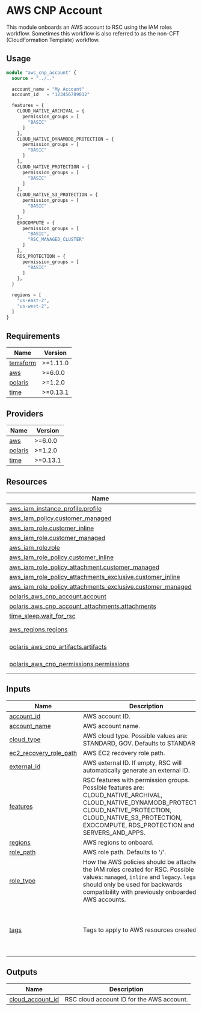 # AWS CNP Account

This module onboards an AWS account to RSC using the IAM roles workflow. Sometimes this workflow is also referred to as
the non-CFT (CloudFormation Template) workflow.

## Usage

```terraform
module "aws_cnp_account" {
  source = "../.."

  account_name = "My Account"
  account_id   = "123456789012"

  features = {
    CLOUD_NATIVE_ARCHIVAL = {
      permission_groups = [
        "BASIC"
      ]
    },
    CLOUD_NATIVE_DYNAMODB_PROTECTION = {
      permission_groups = [
        "BASIC"
      ]
    },
    CLOUD_NATIVE_PROTECTION = {
      permission_groups = [
        "BASIC"
      ]
    },
    CLOUD_NATIVE_S3_PROTECTION = {
      permission_groups = [
        "BASIC"
      ]
    },
    EXOCOMPUTE = {
      permission_groups = [
        "BASIC",
        "RSC_MANAGED_CLUSTER"
      ]
    },
    RDS_PROTECTION = {
      permission_groups = [
        "BASIC"
      ]
    },
  }

  regions = [
    "us-east-2",
    "us-west-2",
  ]
}
```

<!-- BEGIN_TF_DOCS -->
## Requirements

| Name | Version |
|------|---------|
| <a name="requirement_terraform"></a> [terraform](#requirement\_terraform) | >=1.11.0 |
| <a name="requirement_aws"></a> [aws](#requirement\_aws) | >=6.0.0 |
| <a name="requirement_polaris"></a> [polaris](#requirement\_polaris) | >=1.2.0 |
| <a name="requirement_time"></a> [time](#requirement\_time) | >=0.13.1 |

## Providers

| Name | Version |
|------|---------|
| <a name="provider_aws"></a> [aws](#provider\_aws) | >=6.0.0 |
| <a name="provider_polaris"></a> [polaris](#provider\_polaris) | >=1.2.0 |
| <a name="provider_time"></a> [time](#provider\_time) | >=0.13.1 |

## Resources

| Name | Type |
|------|------|
| [aws_iam_instance_profile.profile](https://registry.terraform.io/providers/hashicorp/aws/latest/docs/resources/iam_instance_profile) | resource |
| [aws_iam_policy.customer_managed](https://registry.terraform.io/providers/hashicorp/aws/latest/docs/resources/iam_policy) | resource |
| [aws_iam_role.customer_inline](https://registry.terraform.io/providers/hashicorp/aws/latest/docs/resources/iam_role) | resource |
| [aws_iam_role.customer_managed](https://registry.terraform.io/providers/hashicorp/aws/latest/docs/resources/iam_role) | resource |
| [aws_iam_role.role](https://registry.terraform.io/providers/hashicorp/aws/latest/docs/resources/iam_role) | resource |
| [aws_iam_role_policy.customer_inline](https://registry.terraform.io/providers/hashicorp/aws/latest/docs/resources/iam_role_policy) | resource |
| [aws_iam_role_policy_attachment.customer_managed](https://registry.terraform.io/providers/hashicorp/aws/latest/docs/resources/iam_role_policy_attachment) | resource |
| [aws_iam_role_policy_attachments_exclusive.customer_inline](https://registry.terraform.io/providers/hashicorp/aws/latest/docs/resources/iam_role_policy_attachments_exclusive) | resource |
| [aws_iam_role_policy_attachments_exclusive.customer_managed](https://registry.terraform.io/providers/hashicorp/aws/latest/docs/resources/iam_role_policy_attachments_exclusive) | resource |
| [polaris_aws_cnp_account.account](https://registry.terraform.io/providers/rubrikinc/polaris/latest/docs/resources/aws_cnp_account) | resource |
| [polaris_aws_cnp_account_attachments.attachments](https://registry.terraform.io/providers/rubrikinc/polaris/latest/docs/resources/aws_cnp_account_attachments) | resource |
| [time_sleep.wait_for_rsc](https://registry.terraform.io/providers/hashicorp/time/latest/docs/resources/sleep) | resource |
| [aws_regions.regions](https://registry.terraform.io/providers/hashicorp/aws/latest/docs/data-sources/regions) | data source |
| [polaris_aws_cnp_artifacts.artifacts](https://registry.terraform.io/providers/rubrikinc/polaris/latest/docs/data-sources/aws_cnp_artifacts) | data source |
| [polaris_aws_cnp_permissions.permissions](https://registry.terraform.io/providers/rubrikinc/polaris/latest/docs/data-sources/aws_cnp_permissions) | data source |

## Inputs

| Name | Description | Type | Default | Required |
|------|-------------|------|---------|:--------:|
| <a name="input_account_id"></a> [account\_id](#input\_account\_id) | AWS account ID. | `string` | n/a | yes |
| <a name="input_account_name"></a> [account\_name](#input\_account\_name) | AWS account name. | `string` | n/a | yes |
| <a name="input_cloud_type"></a> [cloud\_type](#input\_cloud\_type) | AWS cloud type. Possible values are: STANDARD, GOV. Defaults to STANDARD. | `string` | `null` | no |
| <a name="input_ec2_recovery_role_path"></a> [ec2\_recovery\_role\_path](#input\_ec2\_recovery\_role\_path) | AWS EC2 recovery role path. | `string` | `null` | no |
| <a name="input_external_id"></a> [external\_id](#input\_external\_id) | AWS external ID. If empty, RSC will automatically generate an external ID. | `string` | `null` | no |
| <a name="input_features"></a> [features](#input\_features) | RSC features with permission groups. Possible features are: CLOUD\_NATIVE\_ARCHIVAL, CLOUD\_NATIVE\_DYNAMODB\_PROTECTION, CLOUD\_NATIVE\_PROTECTION, CLOUD\_NATIVE\_S3\_PROTECTION, EXOCOMPUTE, RDS\_PROTECTION and SERVERS\_AND\_APPS. | <pre>map(object({<br/>    permission_groups = set(string)<br/>  }))</pre> | n/a | yes |
| <a name="input_regions"></a> [regions](#input\_regions) | AWS regions to onboard. | `set(string)` | n/a | yes |
| <a name="input_role_path"></a> [role\_path](#input\_role\_path) | AWS role path. Defaults to '/'. | `string` | `"/"` | no |
| <a name="input_role_type"></a> [role\_type](#input\_role\_type) | How the AWS policies should be attached to the IAM roles created for RSC. Possible values: `managed`, `inline` and `legacy`. `legacy` should only be used for backwards compatibility with previously onboarded AWS accounts. | `string` | `"managed"` | no |
| <a name="input_tags"></a> [tags](#input\_tags) | Tags to apply to AWS resources created. | `map(string)` | <pre>{<br/>  "Environment": "test",<br/>  "Example": "aws_cnp_account",<br/>  "Module": "github.com/rubrikinc/terraform-provider-polaris-examples"<br/>}</pre> | no |

## Outputs

| Name | Description |
|------|-------------|
| <a name="output_cloud_account_id"></a> [cloud\_account\_id](#output\_cloud\_account\_id) | RSC cloud account ID for the AWS account. |
<!-- END_TF_DOCS -->
